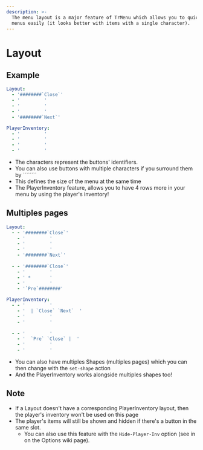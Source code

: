 ```yaml
---
description: >-
  The menu layout is a major feature of TrMenu which allows you to quicly design
  menus easily (it looks better with items with a single character).
---
```


# Layout

## Example

```yaml
Layout:
  - '########`Close`'
  - '         '
  - '         '
  - '         '
  - '########`Next`'

PlayerInventory:
  - '         '
  - '         '
  - '         '
  - '         '
```

* The characters represent the buttons' identifiers. 
* You can also use buttons with multiple characters if you surround them by ````````
* This defines the size of the menu at the same time
* The PlayerInventory feature, allows you to have 4 rows more in your menu by using the player's inventory!

## Multiples pages

```yaml
Layout:
  - - '########`Close`'
    - '         '
    - '         '
    - '         '
    - '########`Next`'
    
  - - '########`Close`'
    - '         '
    - ' *       '
    - '         '
    - '`Pre`########'

PlayerInventory:
  - - '         '
    - '  | `Close` `Next`  '
    - '         '
    - '         '
    
  - - '         '
    - '  `Pre` `Close` |  '
    - '         '
    - '         '

```

* You can also have multiples Shapes \(multiples pages\) which you can then change with the `set-shape` action
* And the PlayerInventory works alongside multiples shapes too!

## Note

* If a Layout doesn't have a corresponding PlayerInventory layout, then the player's inventory won't be used on this page
* The player's items will still be shown and hidden if there's a button in the same slot. 
  * You can also use this feature with the `Hide-Player-Inv` option \(see in on the Options wiki page\).

